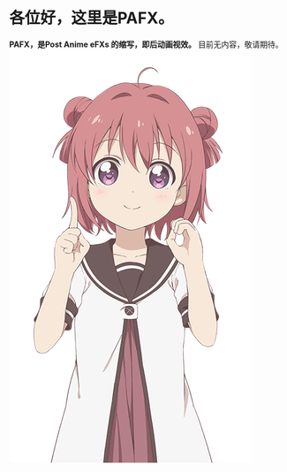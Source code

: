 # 各位好，这里是PAFX。
**PAFX，是Post Anime eFXs 的缩写，即后动画视效。**
目前无内容，敬请期待。
![cafx](/resource/image/_akarin.png)
